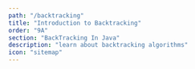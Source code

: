 ```yaml
---
path: "/backtracking"
title: "Introduction to Backtracking"
order: "9A"
section: "BackTracking In Java"
description: "learn about backtracking algorithms"
icon: "sitemap"
---
```

